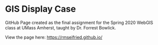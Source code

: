# GIS Display Case

GitHub Page created as the final assignment for the Spring 2020 WebGIS class at UMass Amherst, taught by Dr. Forrest Bowlick.

View the page here: https://rmseifried.github.io/
